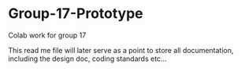 # Group-17-Prototype
Colab work for group 17

This read me file will later serve as a point to store all documentation, including the design doc, coding standards etc...
